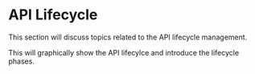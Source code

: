 # API Lifecycle 

This section will discuss topics related to the API lifecycle management. 

This will graphically show the API lifecylce and introduce the lifecycle phases.